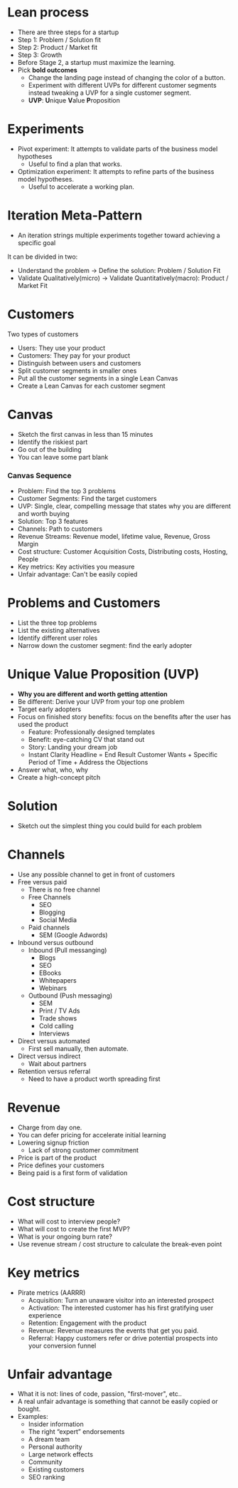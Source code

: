 # Lean process
- There are three steps for a startup
- Step 1: Problem / Solution fit
- Step 2: Product / Market fit
- Step 3: Growth
- Before Stage 2, a startup must maximize the learning.
- Pick **bold outcomes**
   - Change the landing page instead of changing the color of a button.
   - Experiment with different UVPs for different customer segments instead tweaking a UVP for a single customer segment.
   - **UVP**: **U**nique **V**alue **P**roposition



# Experiments
- Pivot experiment: It attempts to validate parts of the business model hypotheses
   - Useful to find a plan that works. 
- Optimization experiment: It attempts to refine parts of the business model hypotheses.
   - Useful to accelerate a working plan. 
  
# Iteration Meta-Pattern
- An iteration strings multiple experiments together toward achieving a specific goal

It can be divided in two:
- Understand the problem -> Define the solution: Problem / Solution Fit
- Validate Qualitatively(micro) -> Validate Quantitatively(macro): Product / Market Fit

# Customers
Two types of customers
- Users: They use your product
- Customers: They pay for your product
- Distinguish between users and customers
- Split customer segments in smaller ones
- Put all the customer segments in a single Lean Canvas
- Create a Lean Canvas for each customer segment

# Canvas
- Sketch the first canvas in less than 15 minutes
- Identify the riskiest part
- Go out of the building
- You can leave some part blank

### Canvas Sequence
- Problem: Find the top 3 problems
- Customer Segments: Find the target customers
- UVP: Single, clear, compelling message that states why you are different and worth buying
- Solution: Top 3 features
- Channels: Path to customers
- Revenue Streams: Revenue model, lifetime value, Revenue, Gross Margin
- Cost structure: Customer Acquisition Costs, Distributing costs, Hosting, People
- Key metrics: Key activities you measure
- Unfair advantage: Can't be easily copied

# Problems and Customers
- List the three top problems
- List the existing alternatives
- Identify different user roles
- Narrow down the customer segment: find the early adopter

# Unique Value Proposition (UVP)
- **Why you are different and worth getting attention**
- Be different: Derive your UVP from your top one problem
- Target early adopters
- Focus on finished story benefits: focus on the benefits after the user has used the product
    - Feature: Professionally designed templates
    - Benefit: eye-catching CV that stand out
    - Story: Landing your dream job
    - Instant Clarity Headline = End Result Customer Wants + Specific Period of Time + Address the Objections
- Answer what, who, why
- Create a high-concept pitch

# Solution
- Sketch out the simplest thing you could build for each problem

# Channels
- Use any possible channel to get in front of customers
- Free versus paid
    - There is no free channel
    - Free Channels
       - SEO
       - Blogging
       - Social Media
    - Paid channels
       - SEM (Google Adwords)
- Inbound versus outbound
    - Inbound (Pull messanging)
        - Blogs
        - SEO
        - EBooks
        - Whitepapers
        - Webinars
    - Outbound (Push messaging)
        - SEM
        - Print / TV Ads
        - Trade shows
        - Cold calling
        - Interviews
- Direct versus automated
    - First sell manually, then automate.
- Direct versus indirect
    - Wait about partners
- Retention versus referral
    - Need to have a product worth spreading first

# Revenue
- Charge from day one.
- You can defer pricing for accelerate initial learning
- Lowering signup friction
    - Lack of strong customer commitment
- Price is part of the product
- Price defines your customers
- Being paid is a first form of validation

# Cost structure
- What will cost to interview people?
- What will cost to create the first MVP?
- What is your ongoing burn rate?
- Use revenue stream / cost structure to calculate the break-even point

# Key metrics
- Pirate metrics (AARRR)
    - Acquisition: Turn an unaware visitor into an interested prospect
    - Activation: The interested customer has his first gratifying user experience
    - Retention: Engagement with the product
    - Revenue: Revenue measures the events that get you paid.
    - Referral: Happy customers refer or drive potential prospects into your conversion funnel

# Unfair advantage
- What it is not: lines of code, passion, "first-mover", etc..
- A real unfair advantage is something that cannot be easily copied or bought.
- Examples:
    - Insider information
    - The right “expert” endorsements
    - A dream team
    - Personal authority
    - Large network effects
    - Community
    - Existing customers
    - SEO ranking

